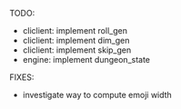 TODO:
- cliclient: implement roll_gen
- cliclient: implement dim_gen
- cliclient: implement skip_gen
- engine: implement dungeon_state

FIXES:
- investigate way to compute emoji width
